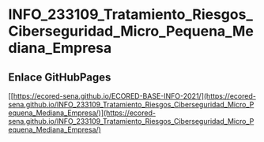 # **INFO_233109_Tratamiento_Riesgos_Ciberseguridad_Micro_Pequena_Mediana_Empresa**

## **Enlace GitHubPages**

[[https://ecored-sena.github.io/ECORED-BASE-INFO-2021/](https://ecored-sena.github.io/INFO_233109_Tratamiento_Riesgos_Ciberseguridad_Micro_Pequena_Mediana_Empresa/)](https://ecored-sena.github.io/INFO_233109_Tratamiento_Riesgos_Ciberseguridad_Micro_Pequena_Mediana_Empresa/)

#
